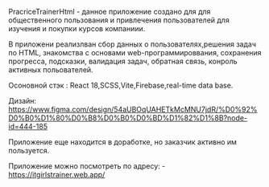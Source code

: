 PracriceTrainerHtml - данное приложение создано для для общественного пользования и привлечения пользователей для изучения и покупки курсов компаниии.

В приложени реализлван сбор данных о пользователях,решения задач по HTML, знакомства с основами web-программироввания,
сохранения прогресса, подсказки, валидация задач, обратная связь, конроль активных польователей.

Осоновной стэк : React 18,SCSS,Vite,Firebase,real-time data base.

Дизайн: https://www.figma.com/design/54aUBOqUAHETkMcMNU7jdR/%D0%92%D0%B0%D1%80%D0%B8%D0%B0%D0%BD%D1%82%D1%8B?node-id=444-185

Приложение еще находится в доработке, но заказчик активно им пользуется.

Приложение можно посмотреть по адресу: - https://itgirlstrainer.web.app/
